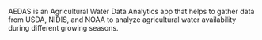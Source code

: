 AEDAS is an Agricultural Water Data Analytics app that helps to gather data from USDA, NIDIS, and NOAA to analyze agricultural water availability during different growing seasons.  
